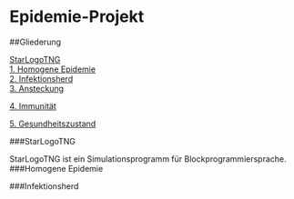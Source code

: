 # Epidemie-Projekt

##Gliederung

[StarLogoTNG](#Einführung)  
[1. Homogene Epidemie](#1)  
[2. Infektionsherd](#2)  
[3. Ansteckung](#3)

[4. Immunität](#4)

[5. Gesundheitszustand](#5)

###StarLogoTNG<a name="Einführung"></a> 

StarLogoTNG ist ein Simulationsprogramm für Blockprogrammiersprache.
###Homogene Epidemie<a name="1"></a> 


###Infektionsherd<a name="2"></a> 


